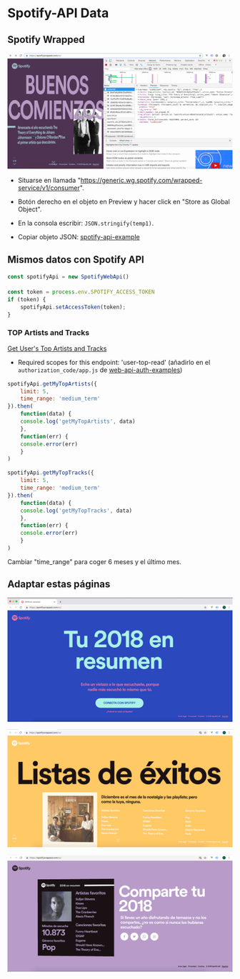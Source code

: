 # Spotify-API Data

## Spotify Wrapped

![Imagen consola JS network Spotify API](md-images/spotify-api-consumer.jpg?raw=true)

- Situarse en llamada "https://generic.wg.spotify.com/wrapped-service/v1/consumer".

- Botón derecho en el objeto en Preview y hacer click en "Store as Global Object".

- En la consola escribir: `JSON.stringify(temp1)`.

- Copiar objeto JSON: [spotify-api-example](spotify-api-example.json)

## Mismos datos con Spotify API

```js
const spotifyApi = new SpotifyWebApi()

const token = process.env.SPOTIFY_ACCESS_TOKEN
if (token) {
    spotifyApi.setAccessToken(token);
}
```

### TOP Artists and Tracks

[Get User's Top Artists and Tracks](https://developer.spotify.com/console/get-current-user-top-artists-and-tracks/?type=artists&time_range=&limit=&offset=)

- Required scopes for this endpoint: 'user-top-read' (añadirlo en el `authorization_code/app.js` de [web-api-auth-examples](https://github.com/spotify/web-api-auth-examples))

```js
spotifyApi.getMyTopArtists({
    limit: 5,
    time_range: 'medium_term'
}).then(
    function(data) {
    console.log('getMyTopArtists', data)
    },
    function(err) {
    console.error(err)
    }
)
```

```js
spotifyApi.getMyTopTracks({
    limit: 5,
    time_range: 'medium_term'
}).then(
    function(data) {
    console.log('getMyTopTracks', data)
    },
    function(err) {
    console.error(err)
    }
)
```

Cambiar "time_range" para coger 6 meses y el último mes.

## Adaptar estas páginas

![Imagen página inicial desktop](md-images/home-desktop-hover.button.jpg?raw=true)

![Imagen página 4/8](md-images/4-8-desktop.jpg?raw=true)

![Imagen página 8/8](md-images/8-8-desktop.jpg?raw=true)



